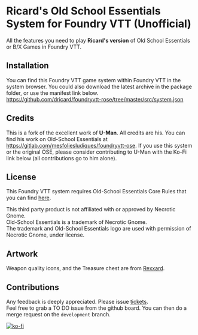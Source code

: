 # Ricard's Old School Essentials System for Foundry VTT (Unofficial)
All the features you need to play **Ricard's version** of Old School Essentials or B/X Games in Foundry VTT.

## Installation
You can find this Foundry VTT game system within Foundry VTT in the system browser. You could also download the latest archive in the package folder, or use the manifest link below.\
https://github.com/dricard/foundryvtt-rose/tree/master/src/system.json

## Credits
This is a fork of the excellent work of **U-Man**. All credits are his. You can find his work on Old-School Essentials at https://gitlab.com/mesfoliesludiques/foundryvtt-ose. If you use this system or the original OSE, please consider contributing to U-Man with the Ko-Fi link below (all contributions go to him alone).

## License
This Foundry VTT system requires Old-School Essentials Core Rules that you can find [here](https://necroticgnome.com).

This third party product is not affiliated with or approved by Necrotic Gnome. \
Old-School Essentials is a trademark of Necrotic Gnome.\
The trademark and Old-School Essentials logo are used with permission of Necrotic Gnome, under license.

## Artwork
Weapon quality icons, and the Treasure chest are from [Rexxard](https://assetstore.unity.com/packages/2d/gui/icons/flat-skills-icons-82713).

## Contributions
Any feedback is deeply appreciated. Please issue [tickets](https://github.com/dricard/foundryvtt-rose/issues).\
Feel free to grab a TO DO issue from the github board. You can then do a merge request on the `development` branch.

[![ko-fi](https://www.ko-fi.com/img/githubbutton_sm.svg)](https://ko-fi.com/H2H21WMKA)